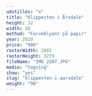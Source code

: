```yaml
---
udstilles: "x"
title: "Klippesten i Årsdale"
height: 32
width: 26
method: "Farveblyant på papir"
year: 2020
price: "900"
rasterWidth: 2665
rasterHeight: 3279
fileName: "IMG_2207.JPG"
medie: "tegning"
show: "yes"
slug: "klippesten-i-aarsdale"
weight: "90"
---
```

